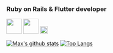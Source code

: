 ### Ruby on Rails & Flutter developer

<code><img height="40" src="https://pbs.twimg.com/media/CZGHPChUAAA3jqE.png"></code>
<code><img height="40" src="https://upload.wikimedia.org/wikipedia/commons/1/17/Google-flutter-logo.png"></code>
<code><img height="20" src="https://user-images.githubusercontent.com/22142225/99963731-8eae3e80-2dd5-11eb-8d23-f725778a248b.png"></code>

[![Max's github stats](https://github-readme-stats.vercel.app/api?username=seenewmax&show_icons=true&hide=stars&count_private=true)](https://github.com/anuraghazra/github-readme-stats)
[![Top Langs](https://github-readme-stats.vercel.app/api/top-langs/?username=seenewmax&layout=compact&langs_count=6&count_private=true)](https://github.com/anuraghazra/github-readme-stats)
  
<!-- 
<div align=center>
  [![Instagram Badge](https://img.shields.io/badge/-Instagram-dd2a7b?style=flat-square&logo=instagram&logoColor=white&link=https://www.instagram.com/seenewmax/?hl=ko)](https://www.instagram.com/seenewmax/?hl=ko)
  
  [![Hits](https://hits.seeyoufarm.com/api/count/incr/badge.svg?url=https%3A%2F%2Fgithub.com%2Fseenewmax%2Fhit-counter&count_bg=%23E85A71&title_bg=%23A5D296&icon=&icon_color=%23E7E7E7&title=hits&edge_flat=false)](https://hits.seeyoufarm.com)
  
</div>
 -->
